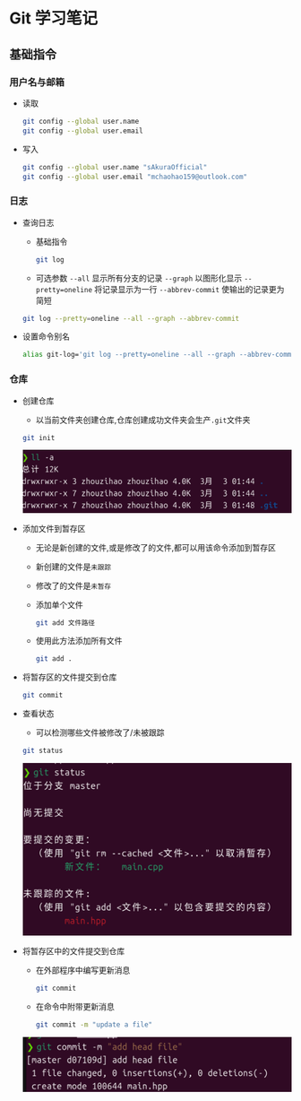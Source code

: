 # Git 学习笔记

## 基础指令

### 用户名与邮箱

-   读取

    ```bash
    git config --global user.name
    git config --global user.email
    ```

-   写入

    ```bash
    git config --global user.name "sAkuraOfficial"
    git config --global user.email "mchaohao159@outlook.com"
    ```

### 日志

-   查询日志

    -   基础指令
        ```bash
        git log
        ```
    -   可选参数
        `--all` 显示所有分支的记录
        `--graph` 以图形化显示
        `--pretty=oneline` 将记录显示为一行
        `--abbrev-commit` 使输出的记录更为简短

    ```bash
    git log --pretty=oneline --all --graph --abbrev-commit
    ```

-   设置命令别名

    ```bash
    alias git-log='git log --pretty=oneline --all --graph --abbrev-commit'
    ```

### 仓库

-   创建仓库

    -   以当前文件夹创建仓库,仓库创建成功文件夹会生产`.git`文件夹

    ```bash
    git init
    ```

    ![alt text](assets/image.png)

-   添加文件到暂存区

    -   无论是新创建的文件,或是修改了的文件,都可以用该命令添加到暂存区
    -   新创建的文件是`未跟踪`
    -   修改了的文件是`未暂存`

    -   添加单个文件

        ```bash
        git add 文件路径
        ```

    -   使用此方法添加所有文件
        ```bash
        git add .
        ```

-   将暂存区的文件提交到仓库

    ```bash
    git commit
    ```

-   查看状态

    -   可以检测哪些文件被修改了/未被跟踪

    ```bash
    git status
    ```

    ![alt text](assets/image-1.png)

-   将暂存区中的文件提交到仓库

    -   在外部程序中编写更新消息
        ```bash
        git commit
        ```
    -   在命令中附带更新消息
        ```bash
        git commit -m "update a file"
        ```

    ![alt text](assets/image-2.png)
